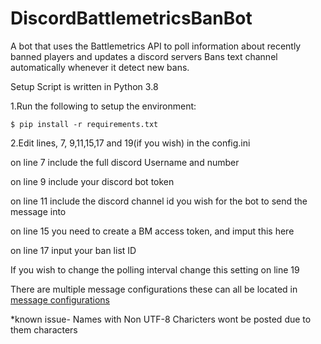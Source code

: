 # DiscordBattlemetricsBanBot

A bot that uses the Battlemetrics API to poll information about recently banned players and updates a discord servers Bans text channel automatically whenever it detect new bans.

Setup
Script is written in Python 3.8

1.Run the following to setup the environment:

```$ pip install -r requirements.txt```

2.Edit lines, 7, 9,11,15,17 and 19(if you wish) in the config.ini

on line 7 include the full discord Username and number

on line 9 include your discord bot token

on line 11 include the discord channel id you wish for the bot to send the message into

on line 15 you need to create a BM access token, and imput this here

on line 17 input your ban list ID

If you wish to change the polling interval change this setting on line 19

There are multiple message configurations these can all be located in [message configurations](MessageConfigurations/Configurations.md)

*known issue- Names with Non UTF-8 Charicters wont be posted due to them characters
